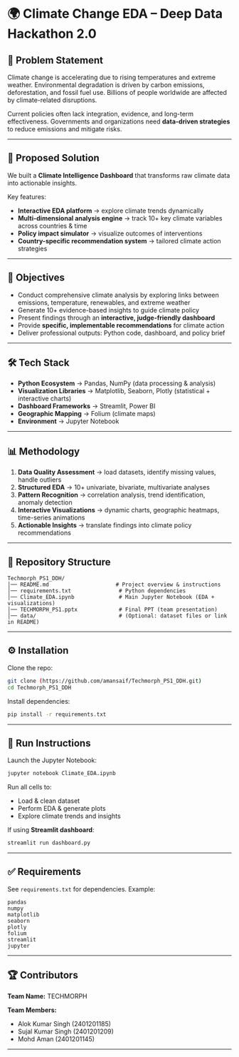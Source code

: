 # 🌍 Climate Change EDA – Deep Data Hackathon 2.0

## 📌 Problem Statement

Climate change is accelerating due to rising temperatures and extreme weather. Environmental degradation is driven by carbon emissions, deforestation, and fossil fuel use. Billions of people worldwide are affected by climate-related disruptions.

Current policies often lack integration, evidence, and long-term effectiveness. Governments and organizations need **data-driven strategies** to reduce emissions and mitigate risks.

---

## 🚀 Proposed Solution

We built a **Climate Intelligence Dashboard** that transforms raw climate data into actionable insights.

Key features:

* **Interactive EDA platform** → explore climate trends dynamically
* **Multi-dimensional analysis engine** → track 10+ key climate variables across countries & time
* **Policy impact simulator** → visualize outcomes of interventions
* **Country-specific recommendation system** → tailored climate action strategies

---

## 🎯 Objectives

* Conduct comprehensive climate analysis by exploring links between emissions, temperature, renewables, and extreme weather
* Generate 10+ evidence-based insights to guide climate policy
* Present findings through an **interactive, judge-friendly dashboard**
* Provide **specific, implementable recommendations** for climate action
* Deliver professional outputs: Python code, dashboard, and policy brief

---

## 🛠️ Tech Stack

* **Python Ecosystem** → Pandas, NumPy (data processing & analysis)
* **Visualization Libraries** → Matplotlib, Seaborn, Plotly (statistical + interactive charts)
* **Dashboard Frameworks** → Streamlit, Power BI
* **Geographic Mapping** → Folium (climate maps)
* **Environment** → Jupyter Notebook

---

## 📊 Methodology

1. **Data Quality Assessment** → load datasets, identify missing values, handle outliers
2. **Structured EDA** → 10+ univariate, bivariate, multivariate analyses
3. **Pattern Recognition** → correlation analysis, trend identification, anomaly detection
4. **Interactive Visualizations** → dynamic charts, geographic heatmaps, time-series animations
5. **Actionable Insights** → translate findings into climate policy recommendations

---

## 📂 Repository Structure

```
Techmorph_PS1_DDH/
│── README.md                     # Project overview & instructions
│── requirements.txt               # Python dependencies
│── Climate_EDA.ipynb              # Main Jupyter Notebook (EDA + visualizations)
│── TECHMORPH_PS1.pptx             # Final PPT (team presentation)
│── data/                          # (Optional: dataset files or link in README)
```

---

## ⚙️ Installation

Clone the repo:

```bash
git clone (https://github.com/amansaif/Techmorph_PS1_DDH.git)
cd Techmorph_PS1_DDH
```

Install dependencies:

```bash
pip install -r requirements.txt
```

---

## 🚀 Run Instructions

Launch the Jupyter Notebook:

```bash
jupyter notebook Climate_EDA.ipynb
```

Run all cells to:

* Load & clean dataset
* Perform EDA & generate plots
* Explore climate trends and insights

If using **Streamlit dashboard**:

```bash
streamlit run dashboard.py
```

---

## ✅ Requirements

See `requirements.txt` for dependencies. Example:

```
pandas
numpy
matplotlib
seaborn
plotly
folium
streamlit
jupyter
```

---

## 🏆 Contributors

**Team Name:** TECHMORPH

**Team Members:**

* Alok Kumar Singh (2401201185)
* Sujal Kumar Singh (2401201209)
* Mohd Aman (2401201145)

---
